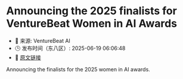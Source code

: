 # Announcing the 2025 finalists for VentureBeat Women in AI Awards
- 📅 来源: VentureBeat AI
- 🕒 发布时间（东八区）: 2025-06-19 06:06:48
- 🔗 [原文链接](https://venturebeat.com/ai/announcing-the-2024-nominees-for-venturebeat-women-in-ai-awards-2025/)

Announcing the finalists for the 2025 women in AI awards.